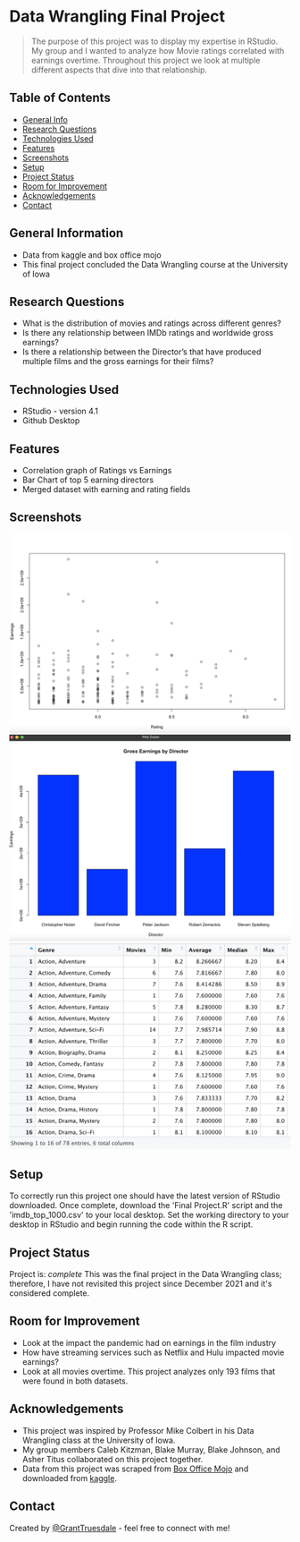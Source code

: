 # Data Wrangling Final Project
> The purpose of this project was to display my expertise in RStudio. My group and I wanted to analyze how Movie ratings correlated with earnings overtime. Throughout this project we look at multiple different aspects that dive into that relationship. 

## Table of Contents
* [General Info](#general-information)
* [Research Questions](#research-questions)
* [Technologies Used](#technologies-used)
* [Features](#features)
* [Screenshots](#screenshots)
* [Setup](#Setup)
* [Project Status](#project-status)
* [Room for Improvement](#room-for-improvement)
* [Acknowledgements](#acknowledgements)
* [Contact](#contact)

## General Information
- Data from kaggle and box office mojo
- This final project concluded the Data Wrangling course at the University of Iowa

## Research Questions
- What is the distribution of movies and ratings across different genres? 
- Is there any relationship between IMDb ratings and worldwide gross earnings?
- Is there a relationship between the Director’s that have produced multiple films and the gross earnings for their films? 

## Technologies Used
- RStudio - version 4.1
- Github Desktop

## Features
- Correlation graph of Ratings vs Earnings
- Bar Chart of top 5 earning directors
- Merged dataset with earning and rating fields


## Screenshots
![Rating vs Earning Correlation](./images/correlation.png)
![Profitable Directors](./images/directors.png)
![Ratings by Genre](./images/GenreRating.png)

## Setup
To correctly run this project one should have the latest version of RStudio downloaded. Once complete, download the 'Final Project.R' script and the 'imdb_top_1000.csv' to your local desktop. Set the working directory to your desktop in RStudio and begin running the code within the R script. 

## Project Status
Project is: _complete_
This was the final project in the Data Wrangling class; therefore, I have not revisited this project since December 2021 and it's considered complete. 

## Room for Improvement
- Look at the impact the pandemic had on earnings in the film industry
- How have streaming services such as Netflix and Hulu impacted movie earnings?
- Look at all movies overtime. This project analyzes only 193 films that were found in both datasets. 

## Acknowledgements
- This project was inspired by Professor Mike Colbert in his Data Wrangling class at the University of Iowa. 
- My group members Caleb Kitzman, Blake Murray, Blake Johnson, and Asher Titus collaborated on this project together. 
- Data from this project was scraped from [Box Office Mojo](https://www.boxofficemojo.com/chart/ww_top_lifetime_gross/?ref_=bo_lnav_hm_shrt) and downloaded from [kaggle](https://www.kaggle.com/harshitshankhdhar/imdb-dataset-of-top-1000-movies-and-tv-shows).

## Contact
Created by [@GrantTruesdale](https://www.linkedin.com/in/grant-truesdale-330612154/) - feel free to connect with me!
